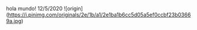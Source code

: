 hola mundo!
12/5/2020
![origin] (https://i.pinimg.com/originals/2e/1b/a1/2e1ba1b6cc5d05a5ef0ccbf23b03669a.jpg)